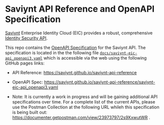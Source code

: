 # Saviynt API Reference and OpenAPI Specification

[Saviynt](https://saviynt.om) Enterprise Identity Cloud (EIC) provides a robust, comprehensive [Identity Security API](https://saviynt.com/api-reference/).

This repo contains the [OpenAPI Specification](https://spec.openapis.org/oas/latest.html) for the Saviynt API. The specification is located in the the following file [`docs/saviynt-eic-api_openapi3.yaml`](docs/saviynt-eic-api_openapi3.yaml) which is accessible via the web using the following GitHub pages links:

* API Reference: https://saviynt.github.io/saviynt-api-reference
* OpenAPI Spec: https://saviynt.github.io/saviynt-api-reference/saviynt-eic-api_openapi3.yaml

* Note: It is currently a work in progress and will be gaining additional API specifications over time. For a complete list of the current APIs, please use the Postman Collection at the following URL whileh this specification is being built out: https://documenter.getpostman.com/view/23973797/2s9XxwutWR .